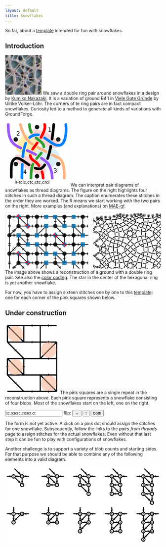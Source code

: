 ```yaml
---
layout: default
title: Snowflakes
---
```


So far, about a [template] intended for fun with snowflakes.

Introduction
------------

![sample](sample.png?align=left)
We saw a double ring pair around snowflakes in a design by [Kumiko Nakazaki].
It is a variation of ground B4.1 in [Viele Gute Gründe] by Ulrike Volker-Löhr.
The corners of te ring pairs are in fact compact snowflakes.
Curiosity led to a method to generate all kinds of variations with GroundForge.

![pairs as threads for a snowflake](blobs.png?align=right) 
We can interpret pair diagrams of snowflakes as thread diagrams.
The figure on the right highlights four stitches in such a thread diagram.
The caption enumerates these stitches in the order they are worked.
The R means we start working with the two pairs on the right.
More examples (and explanations) on [MAE-gf](/MAE-gf/docs/snow-stitches/#examples).

![img.png](capture-of-double-ring-pair.png)  
The image above shows a reconstruction of a ground with a double ring pair.
See also the [color coding](/GroundForge-help/color-rules).
The star in the center of the hexagonal ring is yet another snowflake.

For now, you have to assign sixteen stitches one by one to this [template]:
one for each corner of the pink squares shown below.

Under construction
------------------

![capture-extract.svg](capture-extract.svg?align=left)
The pink squares are a single repeat in the reconstruction above.
Each pink square represents a snowflake consisting of four blobs.
Most of the snowflakes start on the left, one on the right.

<form>
<input value="tc,rclcrc,clcrcl,ct" spellcheck="false">
<span style="display: inline-block">
    flip:
    <button>&harr;</button> 
    <button>&varr;</button> 
    <button>both</button>
</span>
</form>

The form is not yet active. A click on a pink dot should assign the stitches for one snowflake.
Subsequently, follow the links to the _pairs from threads_ page to assign stitches for the actual snowflakes.
Even without that last step it can be fun to play with configurations of snowflakes.

Another challenge is to support a variety of blob counts and starting sides.
For that purpose we should be able to combine any of the following elements into a valid diagram.

![](plaits.svg)

[Kumiko Nakazaki]: https://www.librarything.com/work/27350193
[Viele Gute Gründe]: https://www.librarything.com/work/2331526/book/11899122
[reconstruction]: https://d-bl.github.io/GroundForge/stitches?patchWidth=11&patchHeight=10&footside=b,-,b,-&tile=3217,1783,3248,1731,&headside=7,8,-,c&shiftColsSW=0&shiftRowsSW=4&shiftColsSE=4&shiftRowsSE=2&m1=llctt&e1=ctc&d1=rc&c1=tc&b1=lcrclc&a1=rrctt&m2=llctt&e2=ctc&d2=cr&c2=crclcr&b2=ct&e3=lc&d3=ctc&c3=cr&b3=ctc&a3=rrctt&m4=llctt&e4=cl&d4=ctc&c4=ctc&b4=lc&droste2=
[template]: https://d-bl.github.io/GroundForge/stitches.html?patchWidth=11&patchHeight=10&footside=b,-,b,-&tile=3217,1783,3248,1731,&headside=7,8,-,c&shiftColsSW=0&shiftRowsSW=4&shiftColsSE=4&shiftRowsSE=2&m1=llctt&e1=ctc&d1=ctc&c1=ctc&b1=ctc&a1=rrctt&m2=llctt&e2=ctc&d2=ctc&c2=ctc&b2=ctc&e3=ctc&d3=ctc&c3=ctc&b3=ctc&a3=rrctt&m4=llctt&e4=ctc&d4=ctc&c4=ctc&b4=ctc

